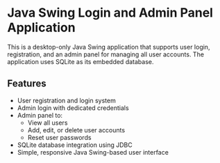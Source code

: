 # Java Swing Login and Admin Panel Application

This is a desktop-only Java Swing application that supports user login, registration, and an admin panel for managing all user accounts. The application uses SQLite as its embedded database.

## Features

- User registration and login system
- Admin login with dedicated credentials
- Admin panel to:
  - View all users
  - Add, edit, or delete user accounts
  - Reset user passwords
- SQLite database integration using JDBC
- Simple, responsive Java Swing-based user interface
